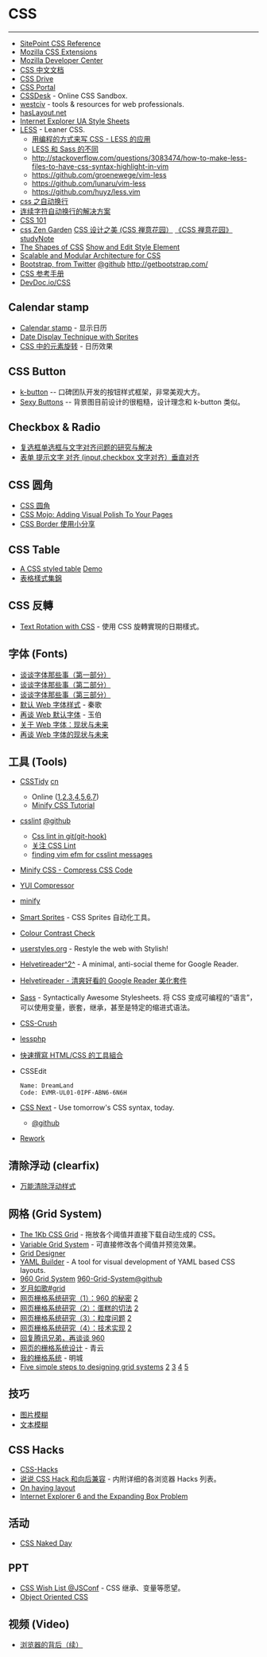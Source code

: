 
# CSS

----

* [SitePoint CSS Reference](http://reference.sitepoint.com/css)
* [Mozilla CSS Extensions](https://developer.mozilla.org/en/CSS_Reference/Mozilla_Extensions)
* [Mozilla Developer Center](https://developer.mozilla.org/En)
* [CSS 中文文档](http://www.certifiedchinesetranslation.com/openaccess/CSS/)
* [CSS Drive](http://www.cssdrive.com/)
* [CSS Portal](http://www.cssportal.com/)
* [CSSDesk](http://cssdesk.com/) - Online CSS Sandbox.
* [westciv](http://westciv.com/) - tools & resources for web professionals.
* [hasLayout.net](http://haslayout.net/)
* [Internet Explorer UA Style Sheets](http://www.iecss.com/)
* [ LESS](http://lesscss.org/) - Leaner CSS.
    * [用编程的方式来写 CSS - LESS 的应用](http://www.k-zone.cn/zblog/post/less-css-1.html)
    * [LESS 和 Sass 的不同](http://minipai.tw/post/107)
    * http://stackoverflow.com/questions/3083474/how-to-make-less-files-to-have-css-syntax-highlight-in-vim
    * https://github.com/groenewege/vim-less
    * https://github.com/lunaru/vim-less
    * https://github.com/huyz/less.vim
* [css 之自动换行](http://www.blueidea.com/tech/web/2006/3469.asp)
* [连续字符自动换行的解决方案](http://www.blueidea.com/tech/web/2008/6313.asp)
* [CSS 101](http://www.css-101.org/)
* [css Zen Garden](http://www.csszengarden.com/)
    [CSS 设计之美 (CSS 禅意花园）](http://www.csszengarden.com/tr/chinese/)
    [《CSS 禅意花园》studyNote](http://yekai.net/?p=85)
* [The Shapes of CSS](http://css-tricks.com/examples/ShapesOfCSS/)
    [Show and Edit Style Element](http://css-tricks.com/show-and-edit-style-element/)
* [Scalable and Modular Architecture for CSS](http://smacss.com/book/)
* [Bootstrap, from Twitter](http://twitter.github.com/bootstrap/)
    [@github](https://github.com/twitter/bootstrap)
    http://getbootstrap.com/
* [CSS 参考手册](http://css.doyoe.com/)
* [DevDoc.io/CSS](http://devdocs.io/css/)

## Calendar stamp

* [Calendar stamp](http://lucassmith.name/pub/calendar/stamp.html) - 显示日历
* [Date Display Technique with Sprites](http://css-tricks.com/date-display-with-sprites/)
* [CSS 中的元素旋转](http://www.css88.com/archives/1863) - 日历效果

## CSS Button

* [k-button](http://code.google.com/p/k-button/) -- 口碑团队开发的按钮样式框架，非常美观大方。
* [Sexy Buttons](http://code.google.com/p/sexybuttons/) -- 背景图目前设计的很粗糙，设计理念和 k-button 类似。

## Checkbox & Radio

* [复选框单选框与文字对齐问题的研究与解决](http://www.zhangxinxu.com/wordpress/?p=56)
* [表单 提示文字 对齐 (input,checkbox 文字对齐）垂直对齐](http://hi.baidu.com/chapsticks/blog/item/a5cc123c3fb96afe3d6d9712.html)

## CSS 圆角

* [CSS 圆角](http://border-radius.com/)
* [CSS Mojo: Adding Visual Polish To Your Pages](http://www.lesliesommer.com/wdw07/html/index.html)
* [CSS Border 使用小分享](http://ued.taobao.com/blog/2010/08/04/css-border%E4%BD%BF%E7%94%A8%E5%B0%8F%E5%88%86%E4%BA%AB/)

## CSS Table

* [A CSS styled table](http://veerle.duoh.com/blog/comments/a_css_styled_table/alt_rows.js)
  [Demo](http://www.duoh.com/csstutorials/csstables/)
* [表格樣式集錦](http://www.cnblogs.com/eazon/archive/2008/07/04/1235268.html)

## CSS 反轉

* [Text Rotation with CSS](http://snook.ca/archives/html_and_css/css-text-rotation) - 使用 CSS 旋轉實現的日期樣式。

## 字体 (Fonts)

* [谈谈字体那些事（第一部分）](http://www.sun.com/bigadmin/hubs/multilingual/simp_chinese/content/font_1.jsp)
* [谈谈字体那些事（第二部分）](http://www.sun.com/bigadmin/hubs/multilingual/simp_chinese/content/font_2.jsp)
* [谈谈字体那些事（第三部分）](http://www.sun.com/bigadmin/hubs/multilingual/simp_chinese/content/font_3.jsp)
* [默认 Web 字体样式](http://dancewithnet.com/2009/11/22/default-web-font-style/) - 秦歌
* [再谈 Web 默认字体](http://lifesinger.org/blog/2009/11/web-default-font/) - 玉伯
* [关于 Web 字体：现状与未来](http://www.comsharp.com/GetKnowledge/zh-CN/It_News_K830.aspx)
* [再谈 Web 字体的现状与未来](http://www.comsharp.com/GetKnowledge/zh-CN/It_News_K832.aspx)

## 工具 (Tools)

* [CSSTidy](http://csstidy.sourceforge.net/index.php)
  [cn](http://hotoo.googlecode.com/svn/trunk/tools/csstidy/index.html)
    * Online ([1](http://www.css88.com/tool/csstidy/),[2](http://www.life-studio.cn/csstidy/),[3](http://www.osxcn.com/csstidy/),[4](http://csswow.gox.cc/),[5](http://www.azuresky.cn/csstidy/),[6](http://www.isparkle.cn/show/csstidy/),[7](http://www.cleancss.com/))
    * [Minify CSS Tutorial](http://dotnetperls.com/minify-css)
* [csslint](http://csslint.net/)
    [@github](https://github.com/stubbornella/csslint)
    * [Css lint in git(git-hook)](http://www.adriansilva.org/2009/06/21/css-lint-in-gitc/)
    * [关注 CSS Lint](http://blog.163.com/jinlu_hz/blog/static/1138301522011516104213719/)
    * [finding vim efm for csslint messages](http://stackoverflow.com/questions/6366185/finding-vim-efm-for-csslint-messages)
* [Minify CSS - Compress CSS Code](http://www.minifycss.com)
* [YUI Compressor](http://developer.yahoo.com/yui/compressor/)
* [minify](http://code.google.com/p/minify/)
* [Smart Sprites](http://csssprites.org/) - CSS Sprites 自动化工具。
* [Colour Contrast Check](http://www.snook.ca/technical/colour_contrast/colour.html)
* [userstyles.org](http://userstyles.org/) - Restyle the web with Stylish!
* [Helvetireader^2^](http://helvetireader.com/) - A minimal, anti-social theme for Google Reader.
* [Helvetireader - 清爽好看的 Google Reader 美化套件](http://blog.roodo.com/appleseed/archives/12234855.html)
* [Sass](http://sass-lang.com/) - Syntactically Awesome Stylesheets.
    将 CSS 变成可编程的“语言”，可以使用变量，嵌套，继承，甚至是特定的缩进式语法。
* [CSS-Crush](http://the-echoplex.net/csscrush/)
* [lessphp](https://github.com/leafo/lessphp)
* [快速撰寫 HTML/CSS 的工具組合](http://minipai.tw/post/76)
* CSSEdit

  ```
  Name: DreamLand
  Code: EVMR-UL01-0IPF-ABN6-6N6H
  ```
* [CSS Next](https://cssnext.github.io/) - Use tomorrow's CSS syntax, today.
  * [@github](https://github.com/cssnext/cssnext)
* [Rework](https://github.com/reworkcss/rework)


## 清除浮动 (clearfix)

* [万能清除浮动样式](http://www.qianduan.net/universal-to-remove-floating-style.html)

## 网格 (Grid System)

* [The 1Kb CSS Grid](http://1kbgrid.com/) - 拖放各个阈值并直接下载自动生成的 CSS。
* [Variable Grid System](http://www.spry-soft.com/grids/) - 可直接修改各个阈值并预览效果。
* [Grid Designer](http://grid.mindplay.dk)
* [YAML Builder](http://builder.yaml.de/) - A tool for visual development of YAML based CSS layouts.
* [960 Grid System](http://960.gs/)
    [960-Grid-System@github](http://github.com/nathansmith/960-Grid-System)
* [岁月如歌#grid](http://lifesinger.org/blog/tag/grid/)
* [网页栅格系统研究（1）：960 的秘密](http://lifesinger.org/blog/2008/10/grid-system-1/)
    [2](http://ued.taobao.com/blog/2008/10/22/grid_system_research_1/)
* [网页栅格系统研究（2）：蛋糕的切法](http://lifesinger.org/blog/2008/10/grid-system-2/)
    [2](http://ued.taobao.com/blog/2008/10/22/grid_system_research_2/)
* [网页栅格系统研究（3）：粒度问题](http://lifesinger.org/blog/2008/10/grid-system-3/)
    [2](http://ued.taobao.com/blog/2008/10/28/grid_system_research_3/)
* [网页栅格系统研究（4）：技术实现](http://lifesinger.org/blog/2008/11/grid-system-4/)
    [2](http://ued.taobao.com/blog/2008/11/05/grid_system_research_4/)
* [回复腾讯兄弟，再谈谈 960](http://lifesinger.org/blog/2008/11/reply-to-tecent-on-960/)
* [网页的栅格系统设计](http://ued.taobao.com/blog/2008/09/17/grid_systems/) - 青云
* [我的栅格系统](http://www.gracecode.com/archives/2363/) - 明城
* [Five simple steps to designing grid systems](http://www.markboulton.co.uk/journal/comments/five-simple-steps-to-designing-grid-systems-part-1)
  [2](http://www.markboulton.co.uk/journal/comments/five-simple-steps-to-designing-grid-systems-part-2)
  [3](http://www.markboulton.co.uk/journal/comments/five-simple-steps-to-designing-grid-systems-part-3)
  [4](http://www.markboulton.co.uk/journal/comments/five-simple-steps-to-designing-grid-systems-part-4)
  [5](http://www.markboulton.co.uk/journal/comments/five-simple-steps-to-designing-grid-systems-part-5)

## 技巧

* [图片模糊](css-image-blur.md)
* [文本模糊](css-text-blur.md)

## CSS Hacks

* [CSS-Hacks](CSS-Hacks.md)
* [说说 CSS Hack 和向后兼容](http://www.happinesz.cn/archives/1331/) - 内附详细的各浏览器 Hacks 列表。
* [On having layout](http://www.satzansatz.de/cssd/onhavinglayout.html)
* [Internet Explorer 6 and the Expanding Box Problem](http://www.positioniseverything.net/explorer/expandingboxbug.html)

## 活动

* [CSS Naked Day](http://naked.dustindiaz.com/)

## PPT

* [CSS Wish List @JSConf](http://www.slideshare.net/stubbornella/css-wish-list) - CSS 继承、变量等愿望。
* [Object Oriented CSS](http://www.slideshare.net/stubbornella/object-oriented-css)

## 视频 (Video)

* [浏览器的背后（续）](http://v.youku.com/v_show/id_XMjMzMzU2NDc2.html)
